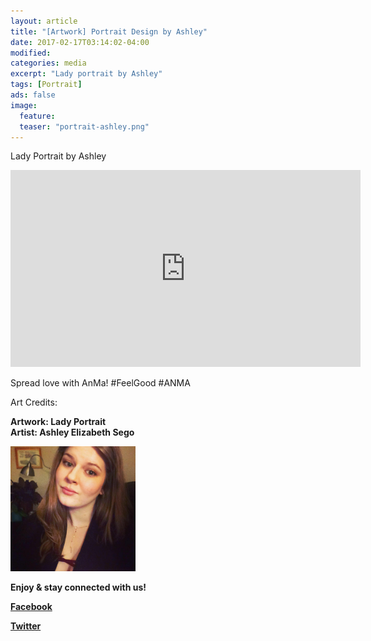 ```yaml
---
layout: article
title: "[Artwork] Portrait Design by Ashley"
date: 2017-02-17T03:14:02-04:00
modified:
categories: media
excerpt: "Lady portrait by Ashley"
tags: [Portrait]
ads: false
image:
  feature:
  teaser: "portrait-ashley.png"
---
```


Lady Portrait by Ashley

<div class="video-container">
    <iframe width="560" height="315" src="https://www.youtube.com/embed/jUv9AcHTXug" frameborder="0" allowfullscreen></iframe>
</div>


Spread love with AnMa! #FeelGood #ANMA


Art Credits:

<strong>Artwork: Lady Portrait <br>
Artist: Ashley Elizabeth Sego<strong>


<img src="../../images/profile_pic_ashley01.jpg" height="200" width="200">

Enjoy & stay connected with us!

[Facebook](https://www.facebook.com/anxietymanager/posts/1101264269995794)

[Twitter](https://twitter.com/anxiety_manager)

